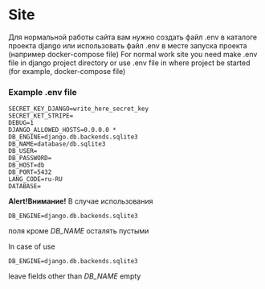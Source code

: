 # Site
Для нормальной работы сайта вам нужно создать файл .env в каталоге проекта django или использовать файл .env в месте запуска проекта (например docker-compose file)
For normal work site you need make .env file in django project directory or use .env file in where project be started (for example, docker-compose file)
### Example .env file
```
SECRET_KEY_DJANGO=write_here_secret_key
SECRET_KET_STRIPE=
DEBUG=1
DJANGO_ALLOWED_HOSTS=0.0.0.0 *
DB_ENGINE=django.db.backends.sqlite3 
DB_NAME=database/db.sqlite3
DB_USER=
DB_PASSWORD=
DB_HOST=db
DB_PORT=5432
LANG_CODE=ru-RU
DATABASE=
```
**Alert!Внимание!**
В случае использования
```
DB_ENGINE=django.db.backends.sqlite3
```
поля кроме *DB_NAME* осталять пустыми

In case of use
```
DB_ENGINE=django.db.backends.sqlite3
```
leave fields other than *DB_NAME* empty

